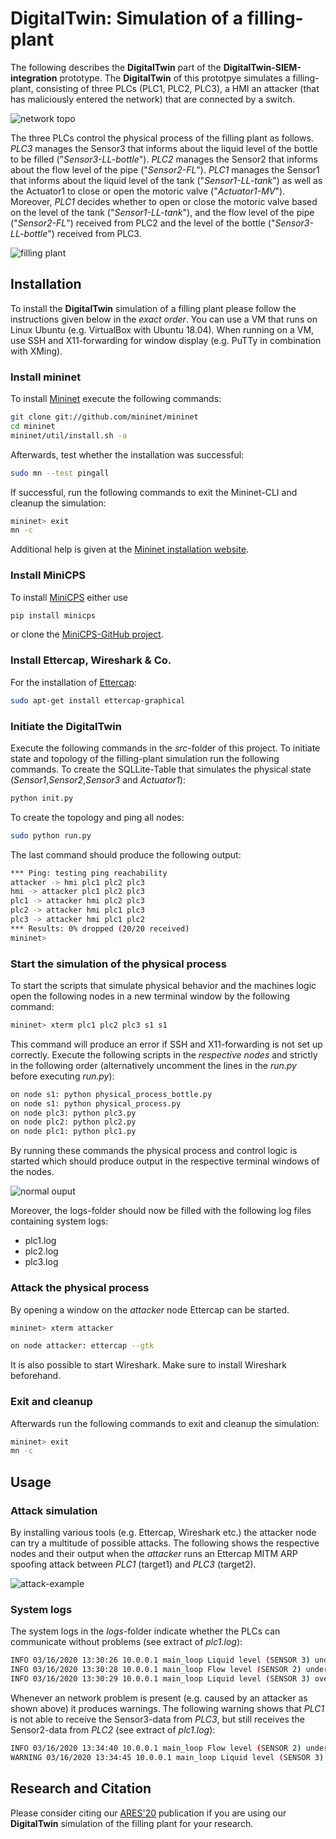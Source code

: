 # DigitalTwin: Simulation of a filling-plant

The following describes the **DigitalTwin** part of the **DigitalTwin-SIEM-integration** prototype. 
The **DigitalTwin** of this prototpye simulates a filling-plant, consisting of three PLCs (PLC1, PLC2, PLC3), a HMI 
an attacker (that has maliciously entered the network) that are connected by a switch.

![network topo](../misc/network-topo.JPG "network topo")

The three PLCs control the physical process of the filling plant as follows.
*PLC3* manages the Sensor3 that informs about the liquid level of the bottle to be filled ("*Sensor3-LL-bottle*").
*PLC2* manages the Sensor2 that informs about the flow level of the pipe ("*Sensor2-FL*").
*PLC1* manages the Sensor1 that informs about the liquid level of the tank ("*Sensor1-LL-tank*") as well as 
the Actuator1 to close or open the motoric valve ("*Actuator1-MV*"). 
Moreover, *PLC1* decides whether to open or close the motoric valve based on the level of the tank ("*Sensor1-LL-tank*"), 
and the flow level of the pipe ("*Sensor2-FL*") received from PLC2 and the level of the bottle ("*Sensor3-LL-bottle*") 
received from PLC3. 

![filling plant](../misc/filling-plant.JPG "filling plant")


## Installation
To install the **DigitalTwin** simulation of a filling plant please follow the instructions given below in the *exact order*.
You can use a VM that runs on Linux Ubuntu (e.g. VirtualBox with Ubuntu 18.04). 
When running on a VM, use SSH and X11-forwarding for window display (e.g. PuTTy in combination with XMing).

### Install mininet
To install [Mininet](http://mininet.org) execute the following commands:
```bash
git clone git://github.com/mininet/mininet
cd mininet
mininet/util/install.sh -a
```
Afterwards, test whether the installation was successful:
```bash
sudo mn --test pingall
```
If successful, run the following commands to exit the Mininet-CLI and cleanup the simulation:
```bash
mininet> exit
mn -c
```
Additional help is given at the [Mininet installation website](http://mininet.org/download/).

### Install MiniCPS
To install [MiniCPS](https://github.com/scy-phy/minicps) either use
```bash
pip install minicps
```
or clone the [MiniCPS-GitHub project](https://github.com/scy-phy/minicps).

### Install Ettercap, Wireshark & Co.
For the installation of [Ettercap](https://www.ettercap-project.org/):
```bash
sudo apt-get install ettercap-graphical
```

### Initiate the DigitalTwin
Execute the following commands in the *src*-folder of this project.
To initiate state and topology of the filling-plant simulation run the following commands.
To create the SQLLite-Table that simulates the physical state (*Sensor1*,*Sensor2*,*Sensor3* and *Actuator1*):
```bash
python init.py
```
To create the topology and ping all nodes:
```bash
sudo python run.py
```
The last command should produce the following output:
```bash
*** Ping: testing ping reachability
attacker -> hmi plc1 plc2 plc3
hmi -> attacker plc1 plc2 plc3
plc1 -> attacker hmi plc2 plc3
plc2 -> attacker hmi plc1 plc3
plc3 -> attacker hmi plc1 plc2
*** Results: 0% dropped (20/20 received)
mininet>
```
### Start the simulation of the physical process
To start the scripts that simulate physical behavior and the machines logic 
open the following nodes in a new terminal window by the following command:
```bash
mininet> xterm plc1 plc2 plc3 s1 s1
```
This command will produce an error if SSH and X11-forwarding is not set up correctly.
Execute the following scripts in the *respective nodes* and strictly in the following order 
(alternatively uncomment the lines in the *run.py* before executing *run.py*):
```bash
on node s1: python physical_process_bottle.py 
on node s1: python physical_process.py
on node plc3: python plc3.py
on node plc2: python plc2.py
on node plc1: python plc1.py
```
By running these commands the physical process and control logic is started which should produce output
in the respective terminal windows of the nodes. 

![normal ouput](../misc/normal_process.JPG "normal ouput")

Moreover, the logs-folder should now be filled with the following log files containing system logs:
- plc1.log
- plc2.log
- plc3.log

### Attack the physical process
By opening a window on the *attacker* node Ettercap can be started. 
```bash
mininet> xterm attacker

on node attacker: ettercap --gtk 
```
It is also possible to start Wireshark. Make sure to install Wireshark beforehand.

### Exit and cleanup
Afterwards run the following commands to exit and cleanup the simulation:
```bash
mininet> exit
mn -c
```

## Usage
### Attack simulation
By installing various tools (e.g. Ettercap, Wireshark etc.) the attacker node can try a multitude of possible attacks.
The following shows the respective nodes and their output when the *attacker* runs an Ettercap MITM ARP
spoofing attack between *PLC1* (target1) and *PLC3* (target2).

![attack-example](../misc/attack.JPG "attack-example")

### System logs
The system logs in the *logs*-folder indicate whether the PLCs can communicate without problems (see extract of *plc1.log*): 
```bash
INFO 03/16/2020 13:30:26 10.0.0.1 main_loop Liquid level (SENSOR 3) under BOTTLE_M['UpperBound']: 0.88 < 0.90 -> open mv (ACTUATOR 1).
INFO 03/16/2020 13:30:28 10.0.0.1 main_loop Flow level (SENSOR 2) under SENSOR2_THRESH:  2.45 < 3.00 -> leave mv status (ACTUATOR 1).
INFO 03/16/2020 13:30:29 10.0.0.1 main_loop Liquid level (SENSOR 3) over BOTTLE_M['UpperBound']:  0.91 >= 0.90 -> close mv (ACTUATOR 1).
```

Whenever an network problem is present (e.g. caused by an attacker as shown above) it produces warnings.
The following warning shows that *PLC1* is not able to receive the Sensor3-data from *PLC3*, but 
still receives the Sensor2-data from *PLC2* (see extract of *plc1.log*):
```bash
INFO 03/16/2020 13:34:40 10.0.0.1 main_loop Flow level (SENSOR 2) under SENSOR2_THRESH:  0.00 < 3.00 -> leave mv status (ACTUATOR 1).
WARNING 03/16/2020 13:34:45 10.0.0.1 main_loop Liquid level (SENSOR 3) is not received. Program is unable to proceed properly
```

## Research and Citation
Please consider citing our [ARES'20](https://doi.org/10.1145/3407023.3407039) publication if you are using our  **DigitalTwin** simulation of the filling plant for your research.
